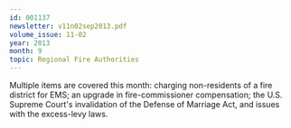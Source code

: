 ```yaml
---
id: 001137
newsletter: v11n02sep2013.pdf
volume_issue: 11-02
year: 2013
month: 9
topic: Regional Fire Authorities
---
```


Multiple items are covered this month: charging non-residents of a fire district for EMS; an upgrade in fire-commissioner compensation; the U.S. Supreme Court's invalidation of the Defense of Marriage Act, and issues with the excess-levy laws.